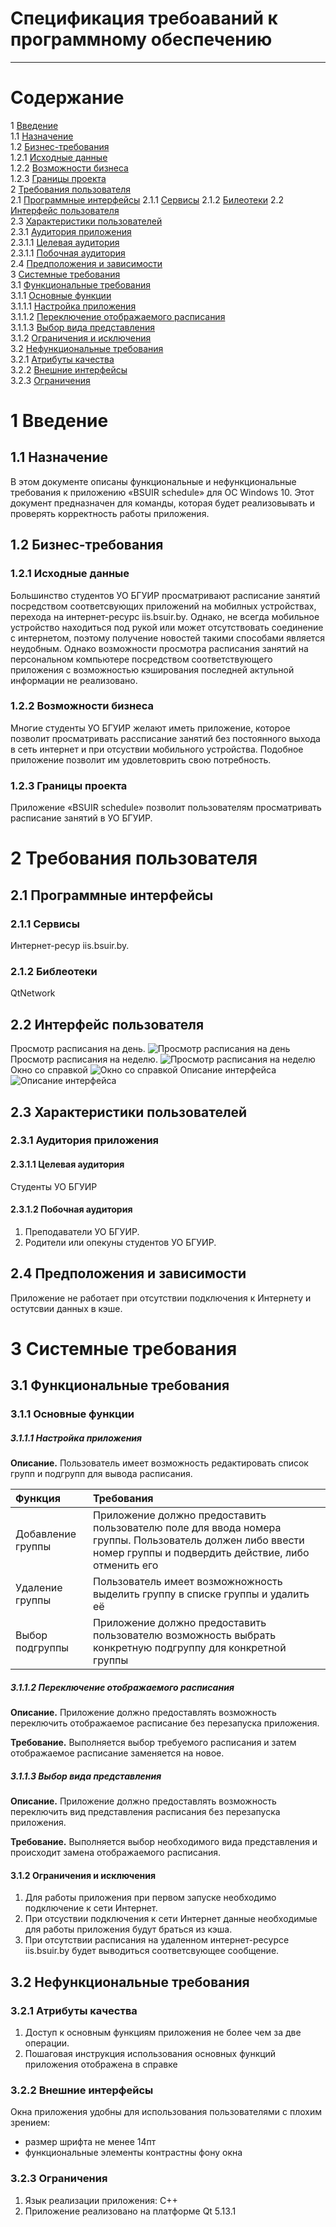 # Спецификация требоаваний к программному обеспечению
---

# Содержание
1 [Введение](#intro)  
1.1 [Назначение](#appointment)  
1.2 [Бизнес-требования](#business_requirements)  
1.2.1 [Исходные данные](#initial_data)  
1.2.2 [Возможности бизнеса](#business_opportunities)  
1.2.3 [Границы проекта](#project_boundary)   
2 [Требования пользователя](#user_requirements)  
2.1 [Программные интерфейсы](#software_interfaces) 
2.1.1 [Сервисы](#services) 
2.1.2 [Билеотеки](#libraries)
2.2 [Интерфейс пользователя](#user_interface)  
2.3 [Характеристики пользователей](#user_specifications)   
2.3.1 [Аудитория приложения](#application_audience)  
2.3.1.1 [Целевая аудитория](#target_audience)  
2.3.1.1 [Побочная аудитория](#collateral_audience)  
2.4 [Предположения и зависимости](#assumptions_and_dependencies)  
3 [Системные требования](#system_requirements)  
3.1 [Функциональные требования](#functional_requirements)  
3.1.1 [Основные функции](#main_functions)  
3.1.1.1 [Настройка приложения](#application_setup)  
3.1.1.2 [Переключение отображаемого расписания](#switch_the_displayed_schedule)  
3.1.1.3 [Выбор вида представления](#choosing_a_presentation_type)  
3.1.2 [Ограничения и исключения](#restrictions_and_exclusions)  
3.2 [Нефункциональные требования](#non-functional_requirements)  
3.2.1 [Атрибуты качества](#quality_attributes)  
3.2.2 [Внешние интерфейсы](#external_interfaces)  
3.2.3 [Ограничения](#restrictions)  

<a name="intro"/>

# 1 Введение

<a name="appointment"/>

## 1.1 Назначение
В этом документе описаны функциональные и нефункциональные требования к приложению «BSUIR sсhedule» для ОС Windows 10. Этот документ предназначен для команды, которая будет реализовывать и проверять корректность работы приложения. 

<a name="business_requirements"/>

## 1.2 Бизнес-требования

<a name="initial_data"/>

### 1.2.1 Исходные данные
Большинство студентов УО БГУИР просматривают расписание занятий посредством соответсвующих приложений на мобилных устройствах, перехода на интернет-ресурс iis.bsuir.by. Однако, не всегда мобильное устройство находиться под рукой или может отсутствовать соединение с интернетом, поэтому получение новостей такими способами является неудобным. Однако возможности просмотра расписания занятий на персональном компьютере посредством соответствующего приложения с возможностью кэширования последней актульной информации не реализовано. 

<a name="business_opportunities"/>

### 1.2.2 Возможности бизнеса
Многие студенты УО БГУИР желают иметь приложение, которое позволит просматривать рассписание занятий без постоянного выхода в сеть интернет и при отсуствии мобильного устройства. Подобное приложение позволит им удовлетоврить свою потребность.

<a name="project_boundary"/>

### 1.2.3 Границы проекта
Приложение «BSUIR sсhedule» позволит пользователям просматривать расписание занятий в УО БГУИР.

# 2 Требования пользователя

<a name="software_interfaces"/>

## 2.1 Программные интерфейсы

<a name="services">

### 2.1.1 Сервисы
Интернет-ресур iis.bsuir.by.

<a mame="libraries">

### 2.1.2 Библеотеки
QtNetwork

<a name="user_interface"/>

## 2.2 Интерфейс пользователя
Просмотр расписания на день.
![Просмотр расписания на день](https://github.com/AnjeyNov/TRTPO-Project/blob/master/Images/Mockups/Day's%20schedule.png)
Просмотр расписания на неделю.
![Просмотр расписания на неделю](https://github.com/AnjeyNov/TRTPO-Project/blob/master/Images/Mockups/Week's%20schedule.png)
Окно со справкой
![Окно со справкой](https://github.com/AnjeyNov/TRTPO-Project/blob/master/Images/Mockups/info.png)
Описание интерфейса
![Описание интерфейса](https://github.com/AnjeyNov/TRTPO-Project/blob/master/Images/Mockups/Week's%20schedule%20with%20discripshion.png)

<a name="user_specifications"/>

## 2.3 Характеристики пользователей
<a name="application_audience"/>

### 2.3.1 Аудитория приложения

<a name="target_audience"/>

#### 2.3.1.1 Целевая аудитория
Студенты УО БГУИР

<a name="collateral_audience"/>

#### 2.3.1.2 Побочная аудитория
1. Преподаватели УО БГУИР.
2. Родители или опекуны студентов УО БГУИР.

<a name="assumptions_and_dependencies"/>

## 2.4 Предположения и зависимости
Приложение не работает при отсутствии подключения к Интернету и остутсвии данных в кэше.

<a name="system_requirements"/>

# 3 Системные требования

<a name="functional_requirements"/>

## 3.1 Функциональные требования

<a name="main_functions"/>

### 3.1.1 Основные функции

<a name="application_setup"/>

##### 3.1.1.1 Настройка приложения
**Описание.** Пользователь имеет возможность редактировать список групп и подгрупп для вывода расписания.

| Функция | Требования | 
|:---|:---|
| Добавление группы | Приложение должно предоставить пользователю поле для ввода номера группы. Пользователь должен либо ввести номер группы и подвердить действие, либо отменить его |
| Удаление группы | Пользователь имеет возможножность выделить группу в списке группы и удалить её |
| Выбор подгруппы | Приложение должно предоставить пользователю возможность выбрать конкретную подгруппу для конкретной группы |

<a name="switch_the_displayed_schedule"/>

##### 3.1.1.2 Переключение отображаемого расписания
**Описание.** Приложение должно предоставлять возможность переключить отображаемое расписание без перезапуска приложения.

**Требование.** Выполняется выбор требуемого расписания и затем отображаемое расписание заменяется на новое.

<a name="choosing_a_presentation_type"/>

##### 3.1.1.3 Выбор вида представления
**Описание.** Приложение должно предоставлять возможность переключить вид представления расписания без перезапуска приложения.

**Требование.** Выполняется выбор необходимого вида представления и происходит замена отображаемого расписания.

<a name="restrictions_and_exclusions"/>

#### 3.1.2 Ограничения и исключения
1. Для работы приложения при первом запуске необходимо подключение к сети Интернет.
2. При отсуствии подключения к сети Интернет данные необходимые для работы приложения будут браться из кэша.
3. При отсутствии расписания на удаленном интернет-ресурсе iis.bsuir.by будет выводиться соответсвующее сообщение.


<a name="non-functional_requirements"/>

## 3.2 Нефункциональные требования

<a name="quality_attributes"/>

### 3.2.1 Атрибуты качества
1. Доступ к основным функциям приложения не более чем за две операции.
2. Пошаговая инструкция использования основных функций приложения отображена в справке

<a name="external_interfaces"/>

### 3.2.2 Внешние интерфейсы
Окна приложения удобны для использования пользователями с плохим зрением:
  * размер шрифта не менее 14пт
  * функциональные элементы контрастны фону окна

<a name="restrictions"/>

### 3.2.3 Ограничения
1. Язык реализации приложения: С++
2. Приложение реализовано на платформе Qt 5.13.1
